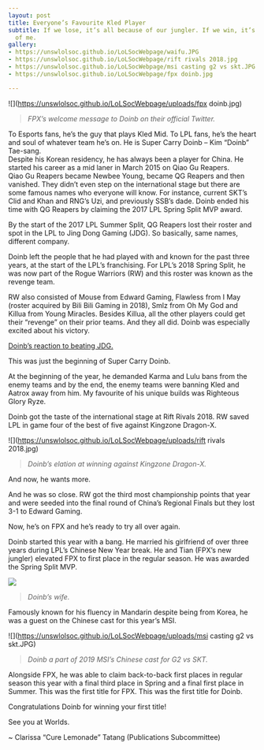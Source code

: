 ```yaml
---
layout: post
title: Everyone’s Favourite Kled Player
subtitle: If we lose, it’s all because of our jungler. If we win, it’s all because
  of me.
gallery:
- https://unswlolsoc.github.io/LoLSocWebpage/waifu.JPG
- https://unswlolsoc.github.io/LoLSocWebpage/rift rivals 2018.jpg
- https://unswlolsoc.github.io/LoLSocWebpage/msi casting g2 vs skt.JPG
- https://unswlolsoc.github.io/LoLSocWebpage/fpx doinb.jpg

---
```

![](https://unswlolsoc.github.io/LoLSocWebpage/uploads/fpx doinb.jpg)

> _FPX’s welcome message to Doinb on their official Twitter._

To Esports fans, he’s the guy that plays Kled Mid. To LPL fans, he’s the heart and soul of whatever team he’s on. He is Super Carry Doinb – Kim “Doinb” Tae-sang.
<br>
Despite his Korean residency, he has always been a player for China. He started his career as a mid laner in March 2015 on Qiao Gu Reapers.
<br>
Qiao Gu Reapers became Newbee Young, became QG Reapers and then vanished. They didn’t even step on the international stage but there are some famous names who everyone will know. For instance, current SKT’s Clid and Khan and RNG’s Uzi, and previously SSB’s dade. Doinb ended his time with QG Reapers by claiming the 2017 LPL Spring Split MVP award.

By the start of the 2017 LPL Summer Split, QG Reapers lost their roster and spot in the LPL to Jing Dong Gaming (JDG). So basically, same names, different company.

Doinb left the people that he had played with and known for the past three years, at the start of the LPL’s franchising. For LPL’s 2018 Spring Split, he was now part of the Rogue Warriors (RW) and this roster was known as the revenge team.

RW also consisted of Mouse from Edward Gaming, Flawless from I May (roster acquired by Bili Bili Gaming in 2018), Smlz from Oh My God and Killua from Young Miracles. Besides Killua, all the other players could get their “revenge” on their prior teams. And they all did. Doinb was especially excited about his victory.

[Doinb’s reaction to beating JDG.](https://clips.twitch.tv/CarelessStormySharkNotLikeThis)

This was just the beginning of Super Carry Doinb.

At the beginning of the year, he demanded Karma and Lulu bans from the enemy teams and by the end, the enemy teams were banning Kled and Aatrox away from him. My favourite of his unique builds was Righteous Glory Ryze.

Doinb got the taste of the international stage at Rift Rivals 2018. RW saved LPL in game four of the best of five against Kingzone Dragon-X.

![](https://unswlolsoc.github.io/LoLSocWebpage/uploads/rift rivals 2018.jpg)

> _Doinb’s elation at winning against Kingzone Dragon-X._

And now, he wants more.

And he was so close. RW got the third most championship points that year and were seeded into the final round of China’s Regional Finals but they lost 3-1 to Edward Gaming.

Now, he’s on FPX and he’s ready to try all over again.

Doinb started this year with a bang. He married his girlfriend of over three years during LPL’s Chinese New Year break. He and Tian (FPX’s new jungler) elevated FPX to first place in the regular season. He was awarded the Spring Split MVP.

![](https://unswlolsoc.github.io/LoLSocWebpage/uploads/waifu.JPG)

> _Doinb’s wife._

Famously known for his fluency in Mandarin despite being from Korea, he was a guest on the Chinese cast for this year’s MSI.

![](https://unswlolsoc.github.io/LoLSocWebpage/uploads/msi casting g2 vs skt.JPG)

> _Doinb a part of 2019 MSI’s Chinese cast for G2 vs SKT._

Alongside FPX, he was able to claim back-to-back first places in regular season this year with a final third place in Spring and a final first place in Summer. This was the first title for FPX. This was the first title for Doinb.

Congratulations Doinb for winning your first title!

See you at Worlds.

\~ Clarissa “Cure Lemonade” Tatang (Publications Subcommittee)